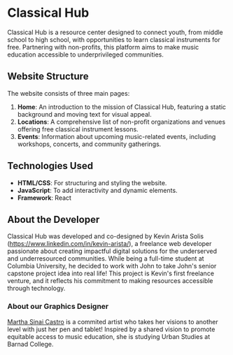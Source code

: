 # Classical Hub

Classical Hub is a resource center designed to connect youth, from middle school to high school, with opportunities to learn classical instruments for free. Partnering with non-profits, this platform aims to make music education accessible to underprivileged communities.

## Website Structure

The website consists of three main pages:

1. **Home**: An introduction to the mission of Classical Hub, featuring a static background and moving text for visual appeal.
2. **Locations**: A comprehensive list of non-profit organizations and venues offering free classical instrument lessons.
3. **Events**: Information about upcoming music-related events, including workshops, concerts, and community gatherings.

## Technologies Used

- **HTML/CSS**: For structuring and styling the website.
- **JavaScript**: To add interactivity and dynamic elements.
- **Framework**: React

## About the Developer

Classical Hub was developed and co-designed by Kevin Arista Solis (https://www.linkedin.com/in/kevin-arista/), a freelance web developer passionate about creating impactful digital solutions for the underserved and underresourced communities. While being a full-time student at Columbia University, he decided to work with John to take John's senior capstone project idea into real life! This project is Kevin's first freelance venture, and it reflects his commitment to making resources accessible through technology.

### About our Graphics Designer

[Martha Sinai Castro](https://www.linkedin.com/in/martha-s-castro/) is a commited artist who takes her visions to another level with just her pen and tablet! Inspired by a shared vision to promote equitable access to music education, she is studying Urban Studies at Barnad College.
